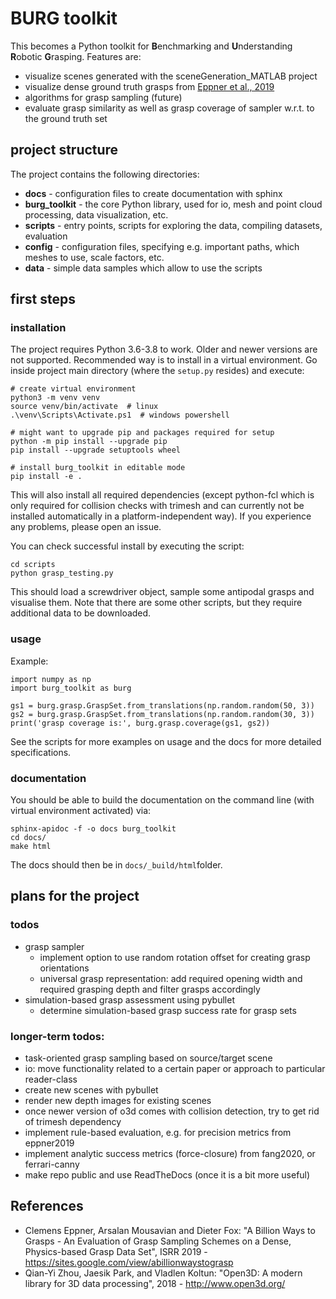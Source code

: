 # BURG toolkit

This becomes a Python toolkit for **B**enchmarking and **U**nderstanding **R**obotic **G**rasping. Features are:
- visualize scenes generated with the sceneGeneration_MATLAB project
- visualize dense ground truth grasps from [Eppner et al., 2019](#references)
- algorithms for grasp sampling (future)
- evaluate grasp similarity as well as grasp coverage of sampler w.r.t. to the ground truth set

## project structure

The project contains the following directories:
- **docs** - configuration files to create documentation with sphinx
- **burg_toolkit** - the core Python library, used for io, mesh and point cloud processing, data visualization, etc.
- **scripts** - entry points, scripts for exploring the data, compiling datasets, evaluation
- **config** - configuration files, specifying e.g. important paths, which meshes to use, scale factors, etc.
- **data** - simple data samples which allow to use the scripts

## first steps

### installation

The project requires Python 3.6-3.8 to work.
Older and newer versions are not supported.
Recommended way is to install in a virtual environment.
Go inside project main directory (where the `setup.py` resides) and execute:

```
# create virtual environment
python3 -m venv venv
source venv/bin/activate  # linux
.\venv\Scripts\Activate.ps1  # windows powershell

# might want to upgrade pip and packages required for setup
python -m pip install --upgrade pip
pip install --upgrade setuptools wheel

# install burg_toolkit in editable mode
pip install -e .
```
This will also install all required dependencies (except python-fcl which is only required for collision checks with trimesh and can currently not be installed automatically in a platform-independent way). If you experience any problems, please open an issue.

You can check successful install by executing the script:
```
cd scripts
python grasp_testing.py
```

This should load a screwdriver object, sample some antipodal grasps and visualise them.
Note that there are some other scripts, but they require additional data to be downloaded.

### usage

Example:

```
import numpy as np
import burg_toolkit as burg

gs1 = burg.grasp.GraspSet.from_translations(np.random.random(50, 3))
gs2 = burg.grasp.GraspSet.from_translations(np.random.random(30, 3))
print('grasp coverage is:', burg.grasp.coverage(gs1, gs2))
```

See the scripts for more examples on usage and the docs for more detailed specifications.

### documentation

You should be able to build the documentation on the command line (with virtual environment activated) via:

```
sphinx-apidoc -f -o docs burg_toolkit
cd docs/
make html
```

The docs should then be in `docs/_build/html`folder.

## plans for the project
### todos
- grasp sampler
    - implement option to use random rotation offset for creating grasp orientations
    - universal grasp representation: add required opening width and required grasping depth and filter grasps accordingly
- simulation-based grasp assessment using pybullet
    - determine simulation-based grasp success rate for grasp sets

### longer-term todos:
- task-oriented grasp sampling based on source/target scene
- io: move functionality related to a certain paper or approach to particular reader-class
- create new scenes with pybullet
- render new depth images for existing scenes
- once newer version of o3d comes with collision detection, try to get rid of trimesh dependency
- implement rule-based evaluation, e.g. for precision metrics from eppner2019
- implement analytic success metrics (force-closure) from fang2020, or ferrari-canny
- make repo public and use ReadTheDocs (once it is a bit more useful)

## References

- Clemens Eppner, Arsalan Mousavian and Dieter Fox: "A Billion Ways to Grasps - An Evaluation of Grasp Sampling Schemes on a Dense, Physics-based Grasp Data Set", ISRR 2019 - https://sites.google.com/view/abillionwaystograsp
- Qian-Yi Zhou, Jaesik Park, and Vladlen Koltun: "Open3D: A modern library for 3D data processing", 2018 - http://www.open3d.org/
